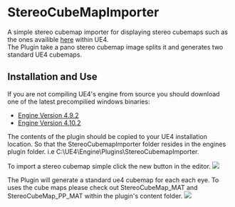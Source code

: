 # StereoCubeMapImporter


A simple stereo cubemap importer for displaying stereo cubemaps such as the ones availible [here](https://render.otoy.com/forum/viewforum.php?f=97)
within UE4.<br>
The Plugin take a pano stereo cubemap image splits it and generates two standard UE4 cubemaps.

## Installation and Use


If you are not compiling UE4's engine from source you should download one of the latest precompilied windows binaries:

* [Engine Version 4.9.2](http://www.mediafire.com/download/nziiz1ncf07wadg/StereoCubeMapImporter-ue4.9.2.rar)
* [Engine Version 4.10.2](http://www.mediafire.com/download/0ukvjd44zgd46s6/StereoCubeMapImporter-ue4.10.2.rar)

The contents of the plugin should be copied to your UE4 installation location.
So that the StereoCubemapImporter folder resides in the engines plugin folder.
i.e C:\UE4\Engine\Plugins\StereoCubemapImporter.


To import a stereo cubemap simple click the new button in the editor.
![](http://i.imgur.com/i5P4DDn.png)


The Plugin will generate a standard ue4 cubemap for each each eye.
To uses the cube maps please check out StereoCubeMap_MAT and StereoCubeMap_PP_MAT within the plugin's content folder.
![](http://i.imgur.com/vNSmPXR.png)
